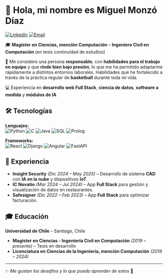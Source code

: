 # 👋 Hola, mi nombre es **Miguel Monzó Díaz**

[![LinkedIn](https://img.shields.io/badge/LinkedIn-Perfil-blue?logo=linkedin)](https://www.linkedin.com/in/miguel-monzo-diaz)
[![Email](https://img.shields.io/badge/Email-Contactar-red?logo=gmail)](mailto:miguelmonzodiaz@gmail.com)

🎓 **Magíster en Ciencias, mención Computación** – **Ingeniero Civil en Computación** (en tesis continuidad de estudios)  

🤝 Me considero una persona **responsable**, con **habilidades para el trabajo en equipo** y que **rinde bien bajo presión**, lo que me ha permitido adaptarme rápidamente a distintos entornos laborales. Habilidades que he fortalecido a través de la práctica regular de **basketball** durante toda mi vida.

💻 Experiencia en **desarrollo web Full Stack**, **ciencia de datos**, **software a medida** y **módulos de IA**  

## 🛠 Tecnologías

**Lenguajes:**  
![Python](https://img.shields.io/badge/Python-3776AB?logo=python) ![C](https://img.shields.io/badge/C-A8B9CC?logo=c) ![Java](https://img.shields.io/badge/Java-007396?logo=java) ![SQL](https://img.shields.io/badge/SQL-003B57?logo=database) ![Prolog](https://img.shields.io/badge/Prolog-000000)

**Frameworks:**  
![React](https://img.shields.io/badge/React-20232A?logo=react) ![Django](https://img.shields.io/badge/Django-092E20?logo=django) ![Angular](https://img.shields.io/badge/Angular-DD0031?logo=angular) ![FastAPI](https://img.shields.io/badge/FastAPI-009688?logo=fastapi)

## 💼 Experiencia

- **Insight Security** *(Dic 2024 – May 2025)* – Desarrollo de sistema **CAD** con **IA en la nube** y dispositivos **IoT**.  
- **IC Novatio** *(Mar 2024 – Jul 2024)* – App **Full Stack** para gestión y visualización de datos en restaurantes.  
- **Safesigner** *(Dic 2022 – Feb 2023)* – App **Full Stack** para optimizar facturación.

## 🎓 Educación

**Universidad de Chile** – Santiago, Chile  
- **Magíster en Ciencias - Ingeniería Civil en Computación** *(2019 – presente)* – Tesis en desarrollo  
- **Licenciatura en Ciencias de la Ingeniería, mención Computación** *(2019 – 2024)*

---

✨ *Me gustan los desafíos y lo que puedo aprender de estos* 🚀

